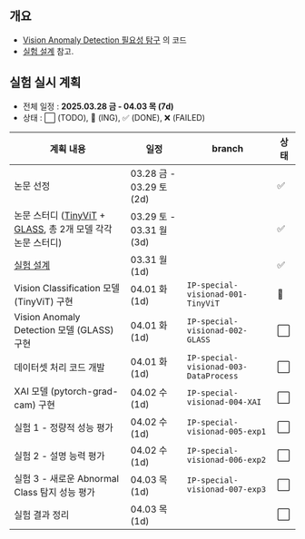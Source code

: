 ## 개요

* [Vision Anomaly Detection 필요성 탐구](../Special_Vision_Anomaly_Detection_필요성.md) 의 코드
* [실험 설계](../Special_Vision_Anomaly_Detection_필요성.md#2-1-실험-설계) 참고.

## 실험 실시 계획

* 전체 일정 : **2025.03.28 금 - 04.03 목 (7d)**
* 상태 : ⬜ (TODO), 💨 (ING), ✅ (DONE), ❌ (FAILED)

| 계획 내용                                                                                                                                                                                                                                                                                                                                                                                           | 일정                     | branch                                    | 상태 |
|-------------------------------------------------------------------------------------------------------------------------------------------------------------------------------------------------------------------------------------------------------------------------------------------------------------------------------------------------------------------------------------------------|------------------------|-------------------------------------------|----|
| 논문 선정                                                                                                                                                                                                                                                                                                                                                                                           | 03.28 금 - 03.29 토 (2d) |                                           | ✅  |
| 논문 스터디 ([TinyViT](../../Paper%20Study/Vision%20Model/%5B2025.03.29%5D%20TinyViT%20-%20Fast%20Pretraining%20Distillation%20for%20Small%20Vision%20Transformers.md) + [GLASS](../../Paper%20Study/Vision%20Model/%5B2025.03.31%5D%20A%20Unified%20Anomaly%20Synthesis%20Strategy%20with%20Gradient%20Ascent%20for%20Industrial%20Anomaly%20Detection%20and%20Localization.md), 총 2개 모델 각각 논문 스터디) | 03.29 토 - 03.31 월 (3d) |                                           | ✅  |
| [실험 설계](../Special_Vision_Anomaly_Detection_필요성.md#2-1-실험-설계)                                                                                                                                                                                                                                                                                                                                   | 03.31 월 (1d)           |                                           | ✅  |
| Vision Classification 모델 (TinyViT) 구현                                                                                                                                                                                                                                                                                                                                                           | 04.01 화 (1d)           | ```IP-special-visionad-001-TinyViT```     | 💨 |
| Vision Anomaly Detection 모델 (GLASS) 구현                                                                                                                                                                                                                                                                                                                                                          | 04.01 화 (1d)           | ```IP-special-visionad-002-GLASS```       | ⬜  |
| 데이터셋 처리 코드 개발                                                                                                                                                                                                                                                                                                                                                                                   | 04.01 화 (1d)           | ```IP-special-visionad-003-DataProcess``` | ⬜  |
| XAI 모델 (pytorch-grad-cam) 구현                                                                                                                                                                                                                                                                                                                                                                    | 04.02 수 (1d)           | ```IP-special-visionad-004-XAI```         | ⬜  |
| 실험 1 - 정량적 성능 평가                                                                                                                                                                                                                                                                                                                                                                                | 04.02 수 (1d)           | ```IP-special-visionad-005-exp1```        | ⬜  |
| 실험 2 - 설명 능력 평가                                                                                                                                                                                                                                                                                                                                                                                 | 04.02 수 (1d)           | ```IP-special-visionad-006-exp2```        | ⬜  |
| 실험 3 - 새로운 Abnormal Class 탐지 성능 평가                                                                                                                                                                                                                                                                                                                                                              | 04.03 목 (1d)           | ```IP-special-visionad-007-exp3```        | ⬜  |
| 실험 결과 정리                                                                                                                                                                                                                                                                                                                                                                                        | 04.03 목 (1d)           |                                           | ⬜  |